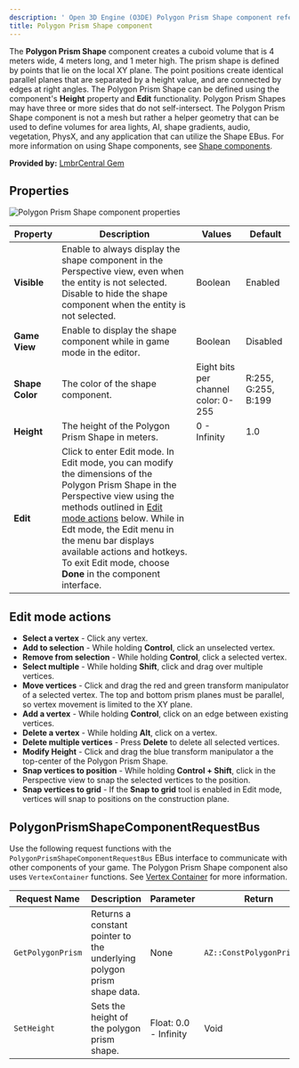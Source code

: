 ```yaml
---
description: ' Open 3D Engine (O3DE) Polygon Prism Shape component reference. '
title: Polygon Prism Shape component
---
```


The **Polygon Prism Shape** component creates a cuboid volume that is 4 meters wide, 4 meters long, and 1 meter high. The prism shape is defined by points that lie on the local XY plane. The point positions create identical parallel planes that are separated by a height value, and are connected by edges at right angles. The Polygon Prism Shape can be defined using the component's **Height** property and **Edit** functionality. Polygon Prism Shapes may have three or more sides that do not self-intersect. The Polygon Prism Shape component is not a mesh but rather a helper geometry that can be used to define volumes for area lights, AI, shape gradients, audio, vegetation, PhysX, and any application that can utilize the Shape EBus. For more information on using Shape components, see [Shape components](/docs/user-guide/features/components/reference/shape/intro.md).

**Provided by:** [LmbrCentral Gem](/docs/user-guide/features/gems/reference/lmbrcentral.md)

## Properties ##

![Polygon Prism Shape component properties](/images/user-guide/features/components/reference/shape/polygon-prism-shape-component-ui-01.png)

| Property | Description | Values | Default |
|-|-|-|-|
| **Visible** | Enable to always display the shape component in the Perspective view, even when the entity is not selected. Disable to hide the shape component when the entity is not selected. | Boolean | Enabled |
| **Game View** | Enable to display the shape component while in game mode in the editor. | Boolean | Disabled |
| **Shape Color** | The color of the shape component. | Eight bits per channel color: 0-255 | R:255, G:255, B:199 |
| **Height** | The height of the Polygon Prism Shape in meters. | 0 - Infinity | 1.0 |
| **Edit** | Click to enter Edit mode. In Edit mode, you can modify the dimensions of the Polygon Prism Shape in the Perspective view using the methods outlined in [Edit mode actions](#edit-mode-actions) below. While in Edt mode, the Edit menu in the menu bar displays available actions and hotkeys. To exit Edit mode, choose **Done** in the component interface. |  |  |

## Edit mode actions ##

* **Select a vertex** - Click any vertex.
* **Add to selection** - While holding **Control**, click an unselected vertex.
* **Remove from selection** - While holding **Control**, click a selected vertex.
* **Select multiple** - While holding **Shift**, click and drag over multiple vertices.
* **Move vertices** - Click and drag the red and green transform manipulator of a selected vertex. The top and bottom prism planes must be parallel, so vertex movement is limited to the XY plane.
* **Add a vertex** - While holding **Control**, click on an edge between existing vertices.
* **Delete a vertex** - While holding **Alt**, click on a vertex.
* **Delete multiple vertices** - Press **Delete** to delete all selected vertices.
* **Modify Height** - Click and drag the blue transform manipulator a the top-center of the Polygon Prism Shape.
* **Snap vertices to position** - While holding **Control + Shift**, click in the Perspective view to snap the selected vertices to the position.
* **Snap vertices to grid** - If the **Snap to grid** tool is enabled in Edit mode, vertices will snap to positions on the construction plane.

## PolygonPrismShapeComponentRequestBus ##

Use the following request functions with the `PolygonPrismShapeComponentRequestBus` EBus interface to communicate with other components of your game. The Polygon Prism Shape component also uses `VertexContainer` functions. See [Vertex Container](/docs/user-guide/features/components/reference/vertex-container.md) for more information.

| Request Name | Description | Parameter | Return | Scriptable |
|-|-|-|-|-|
| `GetPolygonPrism` | Returns a constant pointer to the underlying polygon prism shape data. | None | `AZ::ConstPolygonPrismPtr` | Yes |
| `SetHeight` | Sets the height of the polygon prism shape. | Float: 0.0 - Infinity | Void | Yes |
